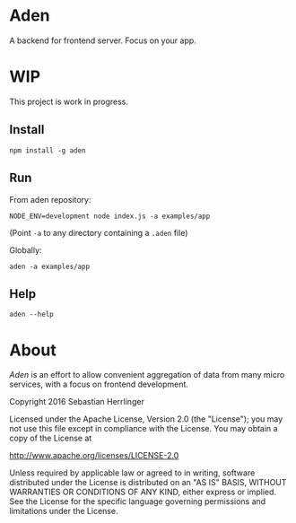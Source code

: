 # Aden
A backend for frontend server. Focus on your app.

# WIP
This project is work in progress.

## Install
```
npm install -g aden
```

## Run
From aden repository:
```
NODE_ENV=development node index.js -a examples/app
```
(Point `-a` to any directory containing a `.aden` file)

Globally:
```
aden -a examples/app
```

## Help
```
aden --help
```

# About
_Aden_ is an effort to allow convenient aggregation of data from many micro services, with a focus on frontend development.


Copyright 2016 Sebastian Herrlinger

Licensed under the Apache License, Version 2.0 (the "License");
you may not use this file except in compliance with the License.
You may obtain a copy of the License at

 http://www.apache.org/licenses/LICENSE-2.0

Unless required by applicable law or agreed to in writing, software
distributed under the License is distributed on an "AS IS" BASIS,
WITHOUT WARRANTIES OR CONDITIONS OF ANY KIND, either express or implied.
See the License for the specific language governing permissions and
limitations under the License.
